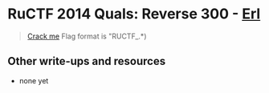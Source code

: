 # RuCTF 2014 Quals: Reverse 300 - [Erl](https://github.com/HackerDom/ructf-2014-quals/tree/master/tasks/erl)

> [Crack me](r.beam)
> Flag format is "RUCTF_.*)

## Other write-ups and resources

* none yet

